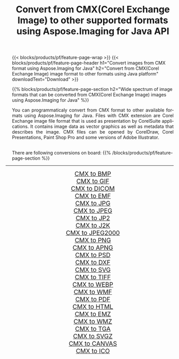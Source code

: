 ﻿---
title: Convert from CMX(Corel Exchange Image) to other supported formats using Aspose.Imaging for Java API 
weight: 3920
url: /java/conversion/from/cmx/ 
lang: en
langdirlevel: 2
locales: zh-hans,ja,it,ru,de,es,fr,nl,id,lt,pl,pt,vi,tr,ko,zh-hant,ar,hi,th,sv,cs,uk,he
description: Aspose.Imaging API can easily convert from CMX(Corel Exchange Image) to other formats using Java platform
---

{{< blocks/products/pf/feature-page-wrap >}}
{{< blocks/products/pf/feature-page-header h1="Convert images from CMX format using Aspose.Imaging for Java" h2="Convert from CMX(Corel Exchange Image) image format to other formats using Java platform" downloadText="Download" >}}


{{% blocks/products/pf/feature-page-section  h2="Wide spectrum of image formats that can be converted from CMX(Corel Exchange Image) images using Aspose.Imaging for Java" %}}
<p align=justify>You can programmaticaly convert from CMX format to other available formats using 
Aspose.Imaging for Java. Files with CMX extension are Corel Exchange image file format that is used as presentation by CorelSuite applications. It contains image data as vector graphics as well as metadata that describes the image. CMX files can be opened by CorelDraw, Corel Presentations, Paint Shop Pro and some versions of Adobe Illustrator.</p>
<br/>
There are following conversions on board:
{{% /blocks/products/pf/feature-page-section %}}
<div class="container-fluid productfamilypage bg-gray">
    <div class="convertypes bg-gray agp-content section">
        <div class="container">
		<hr style="margin-left:-20px;"/>
		<div class="row other-converters" style="gap: 10px;font-size: 19px;text-align:center;">
		    <div class='col-md-2 other-converter remove-lp remove-rp'><a href="/imaging/java/conversion/cmx-to-bmp/" style="padding:15px;">CMX to BMP</a></div><div class='col-md-2 other-converter remove-lp remove-rp'><a href="/imaging/java/conversion/cmx-to-gif/" style="padding:15px;">CMX to GIF</a></div><div class='col-md-2 other-converter remove-lp remove-rp'><a href="/imaging/java/conversion/cmx-to-dicom/" style="padding:15px;">CMX to DICOM</a></div><div class='col-md-2 other-converter remove-lp remove-rp'><a href="/imaging/java/conversion/cmx-to-emf/" style="padding:15px;">CMX to EMF</a></div><div class='col-md-2 other-converter remove-lp remove-rp'><a href="/imaging/java/conversion/cmx-to-jpg/" style="padding:15px;">CMX to JPG</a></div><div class='col-md-2 other-converter remove-lp remove-rp'><a href="/imaging/java/conversion/cmx-to-jpeg/" style="padding:15px;">CMX to JPEG</a></div><div class='col-md-2 other-converter remove-lp remove-rp'><a href="/imaging/java/conversion/cmx-to-jp2/" style="padding:15px;">CMX to JP2</a></div><div class='col-md-2 other-converter remove-lp remove-rp'><a href="/imaging/java/conversion/cmx-to-j2k/" style="padding:15px;">CMX to J2K</a></div><div class='col-md-2 other-converter remove-lp remove-rp'><a href="/imaging/java/conversion/cmx-to-jpeg2000/" style="padding:15px;">CMX to JPEG2000</a></div><div class='col-md-2 other-converter remove-lp remove-rp'><a href="/imaging/java/conversion/cmx-to-png/" style="padding:15px;">CMX to PNG</a></div><div class='col-md-2 other-converter remove-lp remove-rp'><a href="/imaging/java/conversion/cmx-to-apng/" style="padding:15px;">CMX to APNG</a></div><div class='col-md-2 other-converter remove-lp remove-rp'><a href="/imaging/java/conversion/cmx-to-psd/" style="padding:15px;">CMX to PSD</a></div><div class='col-md-2 other-converter remove-lp remove-rp'><a href="/imaging/java/conversion/cmx-to-dxf/" style="padding:15px;">CMX to DXF</a></div><div class='col-md-2 other-converter remove-lp remove-rp'><a href="/imaging/java/conversion/cmx-to-svg/" style="padding:15px;">CMX to SVG</a></div><div class='col-md-2 other-converter remove-lp remove-rp'><a href="/imaging/java/conversion/cmx-to-tiff/" style="padding:15px;">CMX to TIFF</a></div><div class='col-md-2 other-converter remove-lp remove-rp'><a href="/imaging/java/conversion/cmx-to-webp/" style="padding:15px;">CMX to WEBP</a></div><div class='col-md-2 other-converter remove-lp remove-rp'><a href="/imaging/java/conversion/cmx-to-wmf/" style="padding:15px;">CMX to WMF</a></div><div class='col-md-2 other-converter remove-lp remove-rp'><a href="/imaging/java/conversion/cmx-to-pdf/" style="padding:15px;">CMX to PDF</a></div><div class='col-md-2 other-converter remove-lp remove-rp'><a href="/imaging/java/conversion/cmx-to-html/" style="padding:15px;">CMX to HTML</a></div><div class='col-md-2 other-converter remove-lp remove-rp'><a href="/imaging/java/conversion/cmx-to-emz/" style="padding:15px;">CMX to EMZ</a></div><div class='col-md-2 other-converter remove-lp remove-rp'><a href="/imaging/java/conversion/cmx-to-wmz/" style="padding:15px;">CMX to WMZ</a></div><div class='col-md-2 other-converter remove-lp remove-rp'><a href="/imaging/java/conversion/cmx-to-tga/" style="padding:15px;">CMX to TGA</a></div><div class='col-md-2 other-converter remove-lp remove-rp'><a href="/imaging/java/conversion/cmx-to-svgz/" style="padding:15px;">CMX to SVGZ</a></div><div class='col-md-2 other-converter remove-lp remove-rp'><a href="/imaging/java/conversion/cmx-to-canvas/" style="padding:15px;">CMX to CANVAS</a></div><div class='col-md-2 other-converter remove-lp remove-rp'><a href="/imaging/java/conversion/cmx-to-ico/" style="padding:15px;">CMX to ICO</a></div>
                </div>
        </div>
    </div>
</div>
<br/>

